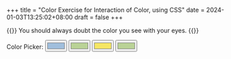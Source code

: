 +++
title = "Color Exercise for Interaction of Color, using CSS"
date = 2024-01-03T13:25:02+08:00
draft = false
+++

{{<lead>}}
 You should always doubt the color you see with your eyes. 
{{</lead>}}


<div class="interaction-of-color">
  <div class="square-background" id="sb-1" style="--ground-color: white;">
    <div class="square-element" id="se-1" style="--element-color: white;"></div>
  </div>
  <div class="square-background" id="sb-2" style="--ground-color: white;">
    <div class="square-element" id="se-2" style="--element-color: white;"></div>
  </div>
</div>
<label for="color-picker">Color Picker:</label>
<input type="color" id="ground-color-picker-1" value="#A0BEDC">
<input type="color" id="element-color-picker-1" value="#B9D296">
<input type="color" id="ground-color-picker-2" value="#F5E664">
<input type="color" id="element-color-picker-2" value="#B9D296">

<script>
let sb1, sb2, se1, se2;
window.addEventListener("load", startup, false);

function setupColorPicker(picker, setStyleLambda) {
  picker.addEventListener("input", setStyleLambda, false);
  picker.addEventListener("change", setStyleLambda, false);
}

function startup() {
  var groundColorPicker1 = document.querySelector("#ground-color-picker-1");
  var groundColorPicker2 = document.querySelector("#ground-color-picker-2");
  var elementColorPicker1 = document.querySelector("#element-color-picker-1");
  var elementColorPicker2 = document.querySelector("#element-color-picker-2");
  sb1 = document.querySelector("#sb-1");
  sb2 = document.querySelector("#sb-2");
  se1 = document.querySelector("#se-1");
  se2 = document.querySelector("#se-2");
  setupColorPicker(groundColorPicker1, (event) => {setStyle(event, sb1, '--ground-color')});
  setupColorPicker(groundColorPicker2, (event) => {setStyle(event, sb2, '--ground-color')});
  setupColorPicker(elementColorPicker1, (event) => {setStyle(event, se1, '--element-color')});
  setupColorPicker(elementColorPicker2, (event) => {setStyle(event, se2, '--element-color')});
  setStyleProperty(groundColorPicker1.value, sb1, '--ground-color');
  setStyleProperty(groundColorPicker2.value, sb2, '--ground-color');
  setStyleProperty(elementColorPicker1.value, se1, '--element-color');
  setStyleProperty(elementColorPicker2.value, se2, '--element-color');
}

function setStyleProperty(propertyValue, target, propertyName) {
  target.style.setProperty(propertyName, propertyValue);
  console.log(target);
  console.log(propertyName);
  console.log(propertyValue);
}

function setStyle(event, target, propertyName) {
  setStyleProperty(event.target.value, target, propertyName);
}

// function updateFirst(event) {
//   const p = document.querySelector("#test-div");
//   if (p) {
//     p.style.color = event.target.value;
//   }
// }
// function updateAll(event) {
//   document.querySelectorAll("#test-div").forEach((p) => {
//     p.style.color = event.target.value;
//   });
// }
</script>